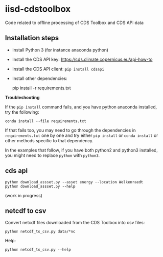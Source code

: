 # iisd-cdstoolbox

Code related to offline processing of CDS Toolbox and CDS API data 

## Installation steps

- Install Python 3 (for instance anaconda python)
- Install the CDS API key: https://cds.climate.copernicus.eu/api-how-to
- Install the CDS API client: `pip install cdsapi`
- Install other dependencies:

	pip install -r requirements.txt

**Troubleshooting**

If the `pip install` command fails, and you have python anaconda installed, try the following:

	conda install --file requirements.txt

If that fails too, you may need to go through the dependencies in `requirements.txt` one by one and try either `pip install` or `conda install` or other methods specific to that dependency.

In the examples that follow, if you have both python2 and python3 installed, you might need to replace `python` with `python3`.

## cds api

    python download_assset.py --asset energy --location Welkenraedt
    python download_assset.py --help
    
(work in progress)

## netcdf to csv

Convert netcdf files downloaded from the CDS Toolbox into csv files:

    python netcdf_to_csv.py data/*nc

Help:

    python netcdf_to_csv.py --help